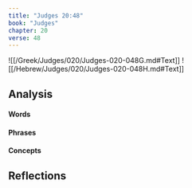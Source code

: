```yaml
---
title: "Judges 20:48"
book: "Judges"
chapter: 20
verse: 48
---
```

![[/Greek/Judges/020/Judges-020-048G.md#Text]]
![[/Hebrew/Judges/020/Judges-020-048H.md#Text]]

## Analysis

#### Words

#### Phrases

#### Concepts

## Reflections
